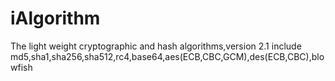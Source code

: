 # iAlgorithm

The light weight cryptographic and hash algorithms,version 2.1 include md5,sha1,sha256,sha512,rc4,base64,aes(ECB,CBC,GCM),des(ECB,CBC),blowfish
